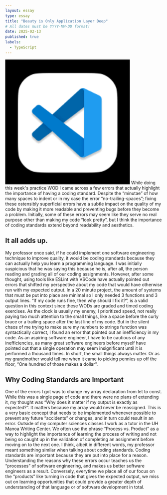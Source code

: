 ```yaml
---
layout: essay
type: essay
title: "Beauty is Only Application Layer Deep"
# All dates must be YYYY-MM-DD format!
date: 2025-02-13
published: true
labels:
  - TypeScript
---
```

<img width="400px" class="rounded float-start pe-4" src="../img/vs.png">
While doing this week's practice WOD I came across a few errors that actually highlight the importance of having a coding standard. Despite the “minutae” of how many spaces to indent or in my case the error “no-trailing-spaces”; fixing these ostensibly superficial errors have a subtle impact on the quality of my code by making it more readable and preventing bugs before they become a problem. Initially, some of these errors may seem like they serve no real purpose other than making my code “look pretty”, but I think the importance of coding standards extend beyond readability and aesthetics.

## It all adds up.
My professor once said, if he could implement one software engineering technique to improve quality, it would be coding standards because they can actually help you learn a programming language. I was initially suspicious that he was saying this because he is, after all, the person reading and grading all of our coding assignments. However, after some thought, using tools like ESLint with VSCode have actually pointed out errors that shifted my perspective about my code that would have otherwise run with my expected output. In a 20 minute project, the amount of systems that must be put into place are minimal so I only needed 3 functions and 3 output lines. “If my code runs fine, then why should I fix it?”, is a valid question in this context since these WODs are graded and timed coding exercises. As the clock is usually my enemy, I prioritized speed, not really paying too much attention to the small things, like a space before the curly brace or a trailing space after the last line of my code. But in the silent chaos of me trying to make sure my numbers to strings function was syntactically correct, I found an error that pointed out an inefficiency in my code. As an aspiring software engineer, I have to be cautious of any inefficiencies, as many great software engineers before myself have pointed out that a single operation may seem insignificant until it is performed a thousand times. In short, the small things always matter. Or as my grandmother would tell me when it came to picking pennies up off the floor, “One hundred of those makes a dollar”.

## Why Coding Standards are Important
One of the errors I got was to change my array declaration from let to const. While this was a single page of code and there were no plans of extending it, my thought was “Why does it matter if my output is exactly as expected?”. It matters because my array would never be reassigned. This is a very basic concept that needs to be implemented  whenever possible to prevent any future “accidents” or changes, and in turn could result in an error. Outside of my computer sciences classes I work as a tutor in the UH Manoa Writing Center. We often use the phrase “Process vs. Product” as a way to highlight the importance of learning the process of writing and not being so caught up in the validation of completing an assignment before moving on to the next one. I think, albeit in different words, my professor meant something similar when talking about coding standards. Coding standards are important because they are put into place for a reason. Understanding the reasons why these errors occur teaches us the “processes” of software engineering, and makes us better software engineers as a result. Conversely, everytime we place all of our focus on the “products” like turning in code that gives the expected output, we miss out on learning opportunities that could provide a greater depth of understanding of that language or of software development in total.

